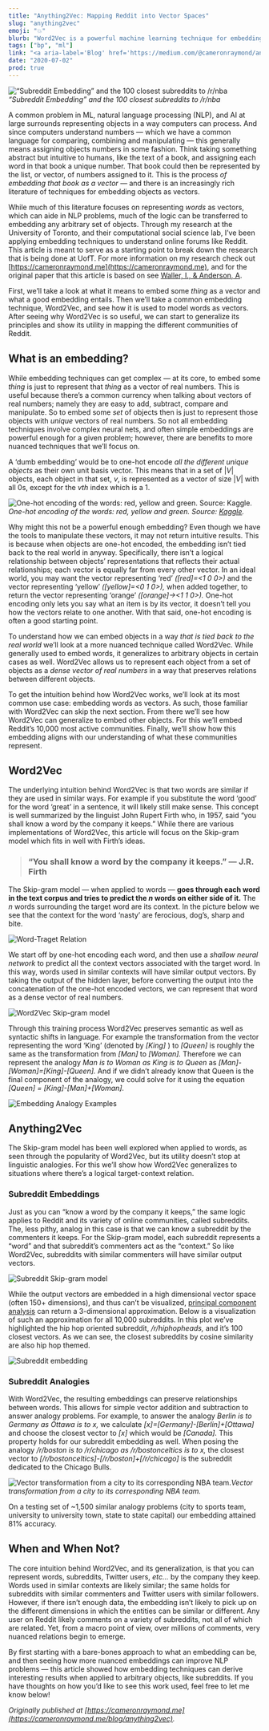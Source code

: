 ```yaml
---
title: "Anything2Vec: Mapping Reddit into Vector Spaces"
slug: "anything2vec"
emoji: "💥"
blurb: "Word2Vec is a powerful machine learning technique for embedding text corpus' into a vector spaces. While useful for NLP problems, this blog post shows how it can also be used to represent and better understand communities on Reddit."
tags: ["bp", "ml"]
link: "<a aria-label='Blog' href='https://medium.com/@cameronraymond/anything2vec-mapping-reddit-into-vector-spaces-dcc77d9f3bea'>Blog</a>"
date: "2020-07-02"
prod: true
---
```


![“Subreddit Embedding” and the 100 closest subreddits to /r/nba](https://cdn-images-1.medium.com/max/3844/1*_FvvzFGBcS3eb5eXlKSMgg.png)*“Subreddit Embedding” and the 100 closest subreddits to /r/nba*

A common problem in ML, natural language processing (NLP), and AI at large surrounds representing objects in a way computers can process. And since computers understand numbers —  which we have a common language for comparing, combining and manipulating — this generally means assigning objects numbers in some fashion. Think taking something abstract but intuitive to humans, like the text of a book, and assigning each word in that book a unique number. That book could then be represented by the list, or vector, of numbers assigned to it. This is the process *of embedding that book as a vector —* and there is an increasingly rich literature of techniques for embedding objects as vectors.

While much of this literature focuses on representing *words* as vectors, which can aide in NLP problems, much of the logic can be transferred to embedding any arbitrary set of objects. Through my research at the University of Toronto, and their computational social science lab, I’ve been applying embedding techniques to understand online forums like Reddit. This article is meant to serve as a starting point to break down the research that is being done at UofT. For more information on my research check out [https://cameronraymond.me](https://cameronraymond.me), and for the original paper that this article is based on see [Waller, I., & Anderson, A](https://dl.acm.org/doi/abs/10.1145/3308558.3313729).

First, we’ll take a look at what it means to embed some *thing* as a vector and what a good embedding entails. Then we’ll take a common embedding technique, Word2Vec, and see how it is used to model words as vectors. After seeing why Word2Vec is so useful, we can start to generalize its principles and show its utility in mapping the different communities of Reddit.

## What is an embedding?

While embedding techniques can get complex —  at its core, to embed some *thing* is just to represent that *thing* as a vector of real numbers. This is useful because there’s a common currency when talking about vectors of real numbers; namely they are easy to  add, subtract, compare and manipulate. So to embed some *set* of objects then is just to represent those objects with *unique* vectors of real numbers. So not all embedding techniques involve complex neural nets, and often simple embeddings are powerful enough for a given problem; however, there are benefits to  more nuanced techniques that we’ll focus on.

A ‘dumb embedding’ would be to one-hot encode *all the different unique objects* as their own unit basis vector. This means that in a set of |*V*| objects, each object in that set, *v*, is represented as a vector of size |*V*| with all 0s, except for the *vth* index which is a 1.

![One-hot encoding of the words: red, yellow and green. Source: [Kaggle](https://www.kaggle.com/dansbecker/using-categorical-data-with-one-hot-encoding).](https://cdn-images-1.medium.com/max/2000/1*UOjWvDziH86T2MmiDpp98Q.png)*One-hot encoding of the words: red, yellow and green. Source: [Kaggle](https://www.kaggle.com/dansbecker/using-categorical-data-with-one-hot-encoding).*

Why might this not be a powerful enough embedding? Even though we have the tools to manipulate these vectors, it may not return intuitive results. This is because when objects are one-hot encoded, the embedding isn’t tied back to the real world in anyway. Specifically, there isn’t a logical relationship between objects’ representations that reflects their actual relationships; each vector is equally far from every other vector. In an ideal world, you may want the vector representing ‘red’ *([red]=<1 0 0>)* and the vector representing ‘yellow’ *([yellow]=<0 1 0>),* when added together, to return the vector representing ‘orange’ *([orange]-><1 1 0>).* One-hot encoding only lets you say what an item is by its vector, it doesn’t tell you how the vectors relate to one another. With that said, one-hot encoding is often a good starting point.

To understand how we can embed objects in a way *that is tied back to the real world* we’ll look at a more nuanced technique called Word2Vec. While generally used to embed words, it generalizes to arbitrary objects in certain cases as well. Word2Vec allows us to represent each object from a set of objects as a *dense vector of real numbers* in a way that preserves relations between different objects.

To get the intuition behind how Word2Vec works, we’ll look at its most common use case: embedding words as vectors. As such, those familiar with Word2Vec can skip the next section. From there we’ll see how Word2Vec can generalize to embed other objects. For this we’ll embed Reddit’s 10,000 most active communities. Finally, we’ll show how this embedding aligns with our understanding of what these communities represent.

## Word2Vec

The underlying intuition behind Word2Vec is that two words are similar if they are used in similar ways. For example if you substitute the word ‘good’ for the word ‘great’ in a sentence, it will likely still make sense. This concept is well summarized by the linguist John Rupert Firth who, in 1957, said “you shall know a word by the company it keeps.” While there are various implementations of Word2Vec, this article will focus on the Skip-gram model which fits in well with Firth’s ideas.

> ### “You shall know a word by the company it keeps.” — J.R. Firth

The Skip-gram model — when applied to words — **goes through each word in the text corpus and tries to predict the *n* words on either side of it.** The *n* words surrounding the target word are its context. In the picture below we see that the context for the word ‘nasty’ are ferocious, dog’s, sharp and bite.

![Word-Traget Relation](https://cdn-images-1.medium.com/max/2000/1*jg-Tx3IpkpkTy-bQeM5Z_w.png)

We start off by one-hot encoding each word, and then use a *shallow neural network* to predict all the context vectors associated with the target word. In this way, words used in similar contexts will have similar output vectors. By taking the output of the hidden layer, before converting the output into the concatenation of the one-hot encoded vectors, we can represent that word as a dense vector of real numbers.

![Word2Vec Skip-gram model](https://cdn-images-1.medium.com/max/2000/1*s__GyNO0aw2C_EFZie8keg.png)

Through this training process Word2Vec preserves semantic as well as syntactic shifts in language. For example the transformation from the vector representing the word ‘King’ (denoted by *[King]* ) to *[Queen]* is roughly the same as the transformation from *[Man]* to *[Woman].* Therefore we can represent the analogy *Man is to Woman as King is to Queen* as *[Man]-[Woman]=[King]-[Queen].* And if we didn’t already know that Queen is the final component of the analogy, we could solve for it using the equation *[Queen] = [King]-[Man]+[Woman].*

![Embedding Analogy Examples](https://cdn-images-1.medium.com/max/2800/1*wohQJmOwOmPR0v0eSv_5sA.png)

## Anything2Vec

The Skip-gram model has been well explored when applied to words, as seen through the popularity of Word2Vec, but its utility doesn’t stop at linguistic analogies. For this we’ll show how Word2Vec generalizes to situations where there’s a logical target-context relation.

### Subreddit Embeddings

Just as you can “know a word by the company it keeps,” the same logic applies to Reddit and its variety of online communities, called subreddits. The, less pithy, analog in this case is that we can know a subreddit by the commenters it keeps. For the Skip-gram model, each subreddit represents a “word” and that subreddit’s commenters act as the “context.” So like Word2Vec, subreddits with similar commenters will have similar output vectors.

![Subreddit Skip-gram model](https://cdn-images-1.medium.com/max/2000/1*lq_g8iPDNgpI_6M2vOGmyw.png)

While the output vectors are embedded in a high dimensional vector space (often 150+ dimensions), and thus can’t be visualized, [principal component analysis](https://stats.stackexchange.com/questions/2691/making-sense-of-principal-component-analysis-eigenvectors-eigenvalues) can return a 3-dimensional approximation. Below is a visualization of such an approximation for all 10,000 subreddits. In this plot we’ve highlighted the hip hop oriented subreddit, */r/hiphopheads,* and it’s 100 closest vectors. As we can see, the closest subreddits by cosine similarity are also hip hop themed.

![Subreddit embedding](https://cdn-images-1.medium.com/max/4034/1*RQd35n1X61pCJZOmRZibPg.png)

### Subreddit Analogies

With Word2Vec, the resulting embeddings can preserve relationships between words. This allows for simple vector addition and subtraction to answer analogy problems. For example, to answer the analogy *Berlin is to Germany as Ottawa is to x,* we calculate *[x]=[Germany]-[Berlin]+[Ottawa]* and choose the closest vector to *[x]* which would be *[Canada].* This property holds for our subreddit embedding as well. When posing the analogy */r/boston is to /r/chicago as /r/bostonceltics is to x,* the closest vector to *[/r/bostonceltics]-[/r/boston]+[/r/chicago]* is the subreddit dedicated to the Chicago Bulls.

![Vector transformation from a city to its corresponding NBA team.](https://cdn-images-1.medium.com/max/2000/1*XfmkMyd5FVJ5vxZGAla0og.png)*Vector transformation from a city to its corresponding NBA team.*

On a testing set of ~1,500 similar analogy problems (city to sports team, university to university town, state to state capital) our embedding attained 81% accuracy.

## When and When Not?

The core intuition behind Word2Vec, and its generalization, is that you can represent words, subreddits, Twitter users, *etc…* by the company they keep. Words used in similar contexts are likely similar; the same holds for  subreddits with similar commenters and Twitter users with similar followers. However, if there isn’t enough data, the embedding isn’t likely to pick up on the different dimensions in which the entities can be similar or different. Any user on Reddit likely comments on a variety of subreddits, not all of which are related. Yet, from a macro point of view, over millions of comments, very nuanced relations begin to emerge.

By first starting with a bare-bones approach to what an embedding can be, and then seeing how more nuanced embeddings can improve NLP problems — this article showed how embedding techniques can derive interesting results when applied to arbitrary objects, like subreddits. If you have thoughts on how you’d like to see this work used, feel free to let me know below!

*Originally published at [https://cameronraymond.me](https://cameronraymond.me/blog/anything2vec).*
